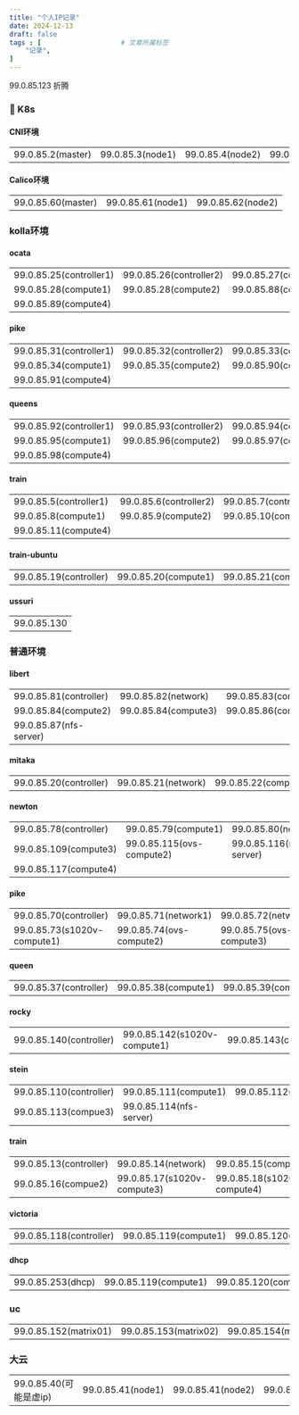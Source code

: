 ```yaml
---
title: "个人IP记录"
date: 2024-12-13
draft: false
tags : [                    # 文章所属标签
    "记录",
]
---
```


 99.0.85.123 折腾


### 🔨 K8s 

#### CNI环境

|    |       |       | |
|-------|-------|-------|-------|
| 99.0.85.2(master) | 99.0.85.3(node1) | 99.0.85.4(node2)  | 99.0.85.5(node3)  |

#### Calico环境

|    |       |       |
|-------|-------|-------|
| 99.0.85.60(master) | 99.0.85.61(node1) | 99.0.85.62(node2)  |

### kolla环境

#### ocata

|    |       |       |
|-------|-------|-------|
| 99.0.85.25(controller1) |99.0.85.26(controller2) | 99.0.85.27(controller3)  |
| 99.0.85.28(compute1) | 99.0.85.28(compute2) | 99.0.85.88(compute3) | 
| 99.0.85.89(compute4) | 

#### pike

|    |       |       |
|-------|-------|-------|
| 99.0.85.31(controller1) |99.0.85.32(controller2) | 99.0.85.33(controller3)  |
| 99.0.85.34(compute1) | 99.0.85.35(compute2) | 99.0.85.90(compute3) | 
| 99.0.85.91(compute4) | 

#### queens

|    |       |       |
|-------|-------|-------|
| 99.0.85.92(controller1) |99.0.85.93(controller2) | 99.0.85.94(controller3)  |
| 99.0.85.95(compute1) | 99.0.85.96(compute2) | 99.0.85.97(compute3) | 
| 99.0.85.98(compute4) | 

#### train

|    |       |       |
|-------|-------|-------|
| 99.0.85.5(controller1) |99.0.85.6(controller2) | 99.0.85.7(controller3)  |
| 99.0.85.8(compute1) | 99.0.85.9(compute2) | 99.0.85.10(compute3) | 
| 99.0.85.11(compute4) | 

#### train-ubuntu

|    |       |       |
|-------|-------|-------|
| 99.0.85.19(controller) |99.0.85.20(compute1) | 99.0.85.21(compute2)  |

#### ussuri

|    |
|-------|
| 99.0.85.130 |

### 普通环境

#### libert

|    |    |    |
|-------| -------| -------| 
| 99.0.85.81(controller) |99.0.85.82(network) | 99.0.85.83(compute1)  |
| 99.0.85.84(compute2) |99.0.85.84(compute3) | 99.0.85.86(compute4)  |
| 99.0.85.87(nfs-server)  |

#### mitaka

|    |    |    |
|-------| -------| -------| 
| 99.0.85.20(controller) |99.0.85.21(network) | 99.0.85.22(compute1)  |

#### newton

|    |    |    |
|-------| -------| -------| 
| 99.0.85.78(controller) |99.0.85.79(compute1) | 99.0.85.80(network1)  |
| 99.0.85.109(compute3) |99.0.85.115(ovs-compute2) | 99.0.85.116(nfs-server)  |
| 99.0.85.117(compute4)  |


#### pike

|    |    |    |
|-------| -------| -------| 
| 99.0.85.70(controller) |99.0.85.71(network1) | 99.0.85.72(network2)  |
| 99.0.85.73(s1020v-compute1) |99.0.85.74(ovs-compute2) | 99.0.85.75(ovs-compute3)  |

#### queen

|    |    |    |
|-------| -------| -------| 
| 99.0.85.37(controller) |99.0.85.38(compute1) | 99.0.85.39(compute2)  |

#### rocky

|    |    |    |
|-------| -------| -------| 
| 99.0.85.140(controller) |99.0.85.142(s1020v-compute1) | 99.0.85.143(compute2)  |

#### stein

|    |    |    |
|-------| -------| -------| 
| 99.0.85.110(controller) | 99.0.85.111(compute1) | 99.0.85.112(compute2)  |
| 99.0.85.113(compue3) | 99.0.85.114(nfs-server) |

#### train

|    |    |    |
|-------| -------| -------| 
| 99.0.85.13(controller) | 99.0.85.14(network) | 99.0.85.15(compute1)  |
| 99.0.85.16(compue2) | 99.0.85.17(s1020v-compute3) |99.0.85.18(s1020v-compute4) |

#### victoria

|    |    |    |
|-------| -------| -------| 
| 99.0.85.118(controller) | 99.0.85.119(compute1) | 99.0.85.120(compute2)  |

#### dhcp

|    |    |    |
|-------| -------| -------| 
| 99.0.85.253(dhcp) | 99.0.85.119(compute1) | 99.0.85.120(compute2)  |

### uc

|    |    |    |
|-------| -------| -------| 
| 99.0.85.152(matrix01) | 99.0.85.153(matrix02) | 99.0.85.154(matrix03)  |


### 大云

|    |    |    |    |
|-------| -------| -------| -------| 
| 99.0.85.40(可能是虚ip) | 99.0.85.41(node1) | 99.0.85.41(node2)  |99.0.85.43(node3)  |


